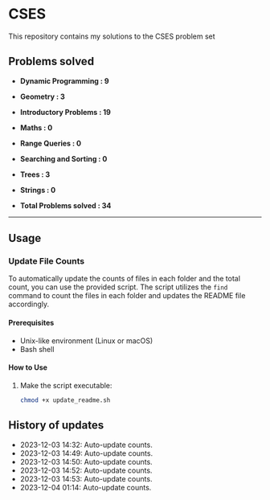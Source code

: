 # CSES

This repository contains my solutions to the CSES problem set

## Problems solved

- **Dynamic Programming : 9** *<number of files>*
- **Geometry : 3** *<number of files>*
- **Introductory Problems : 19** *<number of files>*
- **Maths : 0** *<number of files>*
- **Range Queries : 0** *<number of files>*
- **Searching and Sorting : 0** *<number of files>*
- **Trees : 3** *<number of files>*
- **Strings : 0** *<number of files>*

- **Total Problems solved : 34** *<sum of all files>*

---

## Usage

### Update File Counts

To automatically update the counts of files in each folder and the total count, you can use the provided script. The script utilizes the `find` command to count the files in each folder and updates the README file accordingly.

#### Prerequisites

- Unix-like environment (Linux or macOS)
- Bash shell

#### How to Use

1. Make the script executable:

   ```bash
   chmod +x update_readme.sh
   
  ## History of updates 
- 2023-12-03 14:32: Auto-update counts.
- 2023-12-03 14:49: Auto-update counts.
- 2023-12-03 14:50: Auto-update counts.
- 2023-12-03 14:52: Auto-update counts.
- 2023-12-03 14:53: Auto-update counts.
- 2023-12-04 01:14: Auto-update counts.
